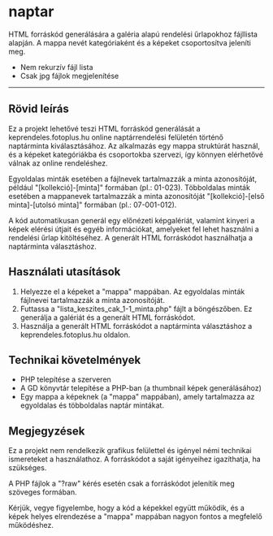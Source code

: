 # naptar

HTML forráskód generálására a galéria alapú rendelési űrlapokhoz fájllista alapján.
A mappa nevét kategóriaként és a képeket csoportosítva jeleníti meg.

- Nem rekurzív fájl lista
- Csak jpg fájlok megjelenítése

---

## Rövid leírás

Ez a projekt lehetővé teszi HTML forráskód generálását a keprendeles.fotoplus.hu online naptárrendelési felületén történő naptárminta kiválasztásához. Az alkalmazás egy mappa struktúrát használ, és a képeket kategóriákba és csoportokba szervezi, így könnyen elérhetővé válnak az online rendeléshez.

Egyoldalas minták esetében a fájlnevek tartalmazzák a minta azonosítóját, például "[kollekció]-[minta]" formában (pl.: 01-023). Többoldalas minták esetében a mappanevek tartalmazzák a minta azonosítóját "[kollekció]-[első minta]-[utolsó minta]" formában (pl.: 07-001-012).

A kód automatikusan generál egy előnézeti képgalériát, valamint kinyeri a képek elérési útjait és egyéb információkat, amelyeket fel lehet használni a rendelési űrlap kitöltéséhez. A generált HTML forráskódot használhatja a naptárminta választáshoz.

## Használati utasítások

1. Helyezze el a képeket a "mappa" mappában. Az egyoldalas minták fájlnevei tartalmazzák a minta azonosítóját.
2. Futtassa a "lista_keszites_cak_1-1_minta.php" fájlt a böngészőben. Ez generálja a galériát és a generált HTML forráskódot.
3. Használja a generált HTML forráskódot a naptárminta választáshoz a keprendeles.fotoplus.hu oldalon.

## Technikai követelmények

- PHP telepítése a szerveren
- A GD könyvtár telepítése a PHP-ban (a thumbnail képek generálásához)
- Egy mappa a képeknek (a "mappa" mappában), amely tartalmazza az egyoldalas és többoldalas naptár mintákat.

## Megjegyzések

Ez a projekt nem rendelkezik grafikus felülettel és igényel némi technikai ismereteket a használathoz. A forráskódot a saját igényeihez igazíthatja, ha szükséges.

A PHP fájlok a "?raw" kérés esetén csak a forráskódot jelenítik meg szöveges formában.

Kérjük, vegye figyelembe, hogy a kód a képekkel együtt működik, és a képek helyes elrendezése a "mappa" mappában nagyon fontos a megfelelő működéshez.
